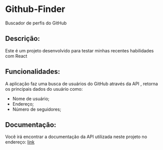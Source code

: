 # Github-Finder
Buscador de perfis do GitHub

## Descrição:
Este é um projeto desenvolvido para testar minhas recentes habilidades com React

## Funcionalidades:
A aplicação faz uma busca de usuários do GitHub através da API , retorna os principais dados do usuário como: 
- Nome de usuário;
- Endereço;
- Número de seguidores;

## Documentação:
Você irá encontrar a documentação da API utilizada neste projeto no endereço: [link](https://docs.github.com/pt/rest/users/users?apiVersion=2022-11-28#get-a-user)